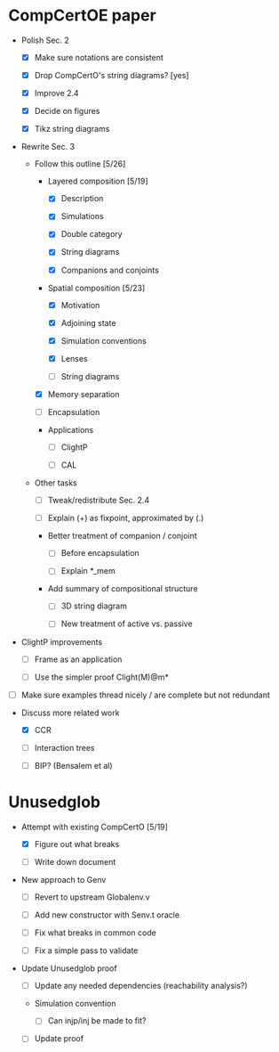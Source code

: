 # CompCertOE paper

  - Polish Sec. 2

    - [x] Make sure notations are consistent

    - [x] Drop CompCertO's string diagrams? [yes]

    - [x] Improve 2.4

    - [x] Decide on figures

    - [x] Tikz string diagrams

  - Rewrite Sec. 3

    - Follow this outline [5/26]

      - Layered composition [5/19]

        - [x] Description

        - [x] Simulations

        - [x] Double category

        - [x] String diagrams

        - [x] Companions and conjoints

      - Spatial composition [5/23]

        - [x] Motivation

        - [x] Adjoining state

        - [x] Simulation conventions

        - [x] Lenses

        - [ ] String diagrams

      - [x] Memory separation

      - [ ] Encapsulation

      - Applications

        - [ ] ClightP

        - [ ] CAL

    - Other tasks

      - [ ] Tweak/redistribute Sec. 2.4

      - [ ] Explain (+) as fixpoint, approximated by (.)

      - Better treatment of companion / conjoint

        - [ ] Before encapsulation

        - [ ] Explain *_mem

      - Add summary of compositional structure

        - [ ] 3D string diagram

        - [ ] New treatment of active vs. passive

  - ClightP improvements

    - [ ] Frame as an application

    - [ ] Use the simpler proof Clight(M)@m*

  - [ ] Make sure examples thread nicely / are complete but not redundant

  - Discuss more related work

    - [x] CCR

    - [ ] Interaction trees

    - [ ] BIP? (Bensalem et al)

# Unusedglob

  - Attempt with existing CompCertO [5/19]

    - [x] Figure out what breaks

    - [ ] Write down document

  - New approach to Genv

    - [ ] Revert to upstream Globalenv.v

    - [ ] Add new constructor with Senv.t oracle

    - [ ] Fix what breaks in common code

    - [ ] Fix a simple pass to validate

  - Update Unusedglob proof

    - [ ] Update any needed dependencies (reachability analysis?)

    - Simulation convention

      - [ ] Can injp/inj be made to fit?

    - [ ] Update proof

